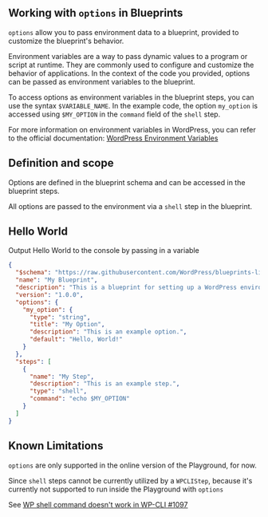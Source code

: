 ## Working with `options` in Blueprints
`options` allow you to pass environment data to a blueprint, provided to customize the blueprint's behavior. 

Environment variables are a way to pass dynamic values to a program or script at runtime. They are commonly used to configure and customize the behavior of applications. In the context of the code you provided, options can be passed as environment variables to the blueprint.

To access options as environment variables in the blueprint steps, you can use the syntax `$VARIABLE_NAME`. In the example code, the option `my_option` is accessed using `$MY_OPTION` in the `command` field of the `shell` step.

For more information on environment variables in WordPress, you can refer to the official documentation: [WordPress Environment Variables](https://developer.wordpress.org/cli/commands/config/set/#options-for-environment-variables)

## Definition and scope
Options are defined in the blueprint schema and can be accessed in the blueprint steps.

All options are passed to the environment via a `shell` step in the blueprint.


## Hello World
Output Hello World to the console by passing in a variable

```json
{
  "$schema": "https://raw.githubusercontent.com/WordPress/blueprints-library/main/examples/blueprint-schema.json",
  "name": "My Blueprint",
  "description": "This is a blueprint for setting up a WordPress environment.",
  "version": "1.0.0",
  "options": {
    "my_option": {
      "type": "string",
      "title": "My Option",
      "description": "This is an example option.",
      "default": "Hello, World!"
    }
  },
  "steps": [
    {
      "name": "My Step",
      "description": "This is an example step.",
      "type": "shell",
      "command": "echo $MY_OPTION"
    }
  ]
}
``` 

## Known Limitations
 `options` are only supported in the online version of the Playground, for now. 
 
 Since `shell` steps cannot be currently utilized by a `WPCLIStep`, because it's currently not supported to run inside the Playground with `options`

 See [WP shell command doesn't work in WP-CLI #1097](https://github.com/WordPress/wordpress-playground/issues/1097)
 